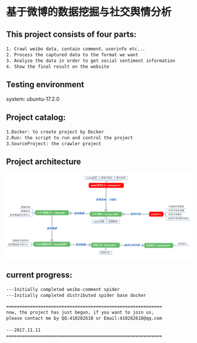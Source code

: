 # 基于微博的数据挖掘与社交舆情分析

## This project consists of four parts:
```
1. Crawl weibo data, contain comment、userinfo etc...
2. Process the captured data to the format we want
3. Analyze the data in order to get social sentiment information
4. Show the final result on the website
```

## Testing environment
system: ubuntu-17.2.0

## Project catalog:
```
1.Docker: to create project by Docker
2.Run: the script to run and control the project
3.SourceProject: the crawler project
```

## Project architecture
<img src="./GitHub-Info/img/project-architecture.png" />

## current progress:
```
---Initially completed weibo-comment spider
---Initially completed distributed spider base docker
```

```
===========================================================
now, the project has just begun, if you want to join us, 
please contact me by QQ:410282618 or Email:410282618@qq.com

---2017.11.11
===========================================================
```
